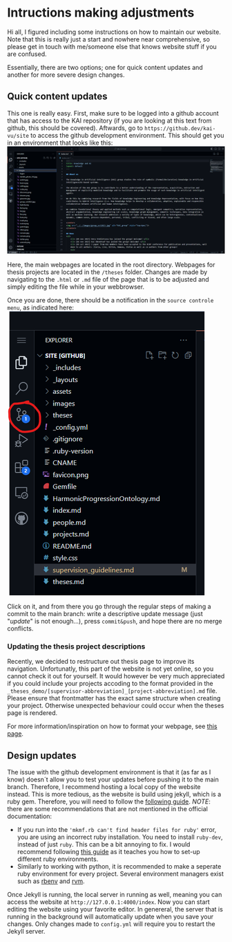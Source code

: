 
# Intructions making adjustments

Hi all, I figured including some instructions on how to maintain our website. Note that this is really just a start and nowhere near comprehensive, so please get in touch with me/someone else that knows website stuff if you are confused. 

Essentially, there are two options; one for quick content updates and another for more severe design changes.

## Quick content updates
This one is really easy. First, make sure to be logged into a github account that has access to the KAI repository (if you are looking at this text from github, this should be covered). Aftwards, go to `https://github.dev/kai-vu/site` to access the github development environment. This should get you in an environment that looks like this:
![github developement environment](/images/readme/github_dev_env.png)

Here, the main webpages are located in the root directory. Webpages for thesis projects are located in the `/theses` folder. Changes are made by navigating to the `.html` or `.md` file of the page that is to be adjusted and simply editing the file while in your webbrowser. 

Once you are done, there should be a notification in the `source controle menu`, as indicated here:
![updated file notification](/images/readme/updated_file.png)

Click on it, and from there you go through the regular steps of making a commit to the main branch: write a descriptive update message (just "_update_" is not enough...), press `commit&push`, and hope there are no merge conflicts. 

### Updating the thesis project descriptions
Recently, we decided to restructure out thesis page to improve its navigation. Unfortunatly, this part of the website is not yet online, so you cannot check it out for yourself. It would however be very much appreciated if you could include your projects accoding to the format provided in the `_theses_demo/[supervisor-abbreviation]_[project-abbreviation].md` file. Please ensure that frontmatter has the exact same structure when creating your project. Otherwise unexpected behaviour could occur when the theses page is rendered.

For more information/inspiration on how to format your webpage, see [this page](https://itopaloglu83.github.io/Jekyll-Markdown-Cheat-Sheet/).


## Design updates
The issue with the github development environment is that it (as far as I know) doesn´t allow you to test your updates before pushing it to the main branch. Therefore, I recommend hosting a local copy of the website instead. This is more tedious, as the website is build using jekyll, which is a ruby gem. Therefore, you will need to follow the [following guide](https://jekyllrb.com/docs/installation/). *NOTE*: there are some recommendations that are not mentioned in the official documentation:
- If you run into the `'mkmf.rb can't find header files for ruby'` error, you are using an incorrect ruby installation. You need to install `ruby-dev`, instead of just `ruby`. This can be a bit annoying to fix. I would recommend following [this guide](https://cloud.google.com/ruby/docs/setup) as it teaches you how to set-up different ruby environments.
- Similarly to working with python, it is recommended to make a seperate ruby environment for every project. Several environment managers exist such as [rbenv](https://github.com/rbenv/rbenv) and [rvm](https://github.com/rvm/rvm). 

Once Jekyll is running, the local server in running as well, meaning you can access the website at `http://127.0.0.1:4000/index`. Now you can start editing the website using your favorite editor. In genereral, the server that is running in the background will automatically update when you save your changes. Only changes made to `config.yml` will require you to restart the Jekyll server. 


